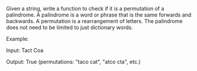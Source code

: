 Given a string, write a function to check if it is a permutation of a palindrome. A palindrome is a word or phrase that is the same forwards and backwards. A permutation is a rearrangement of letters. The palindrome does not need to be limited to just dictionary words.

Example:

Input: Tact Coa

Output: True (permutations: "taco cat", "atco cta", etc.)